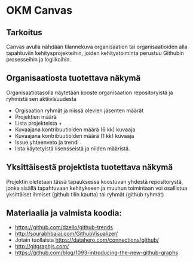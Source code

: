 # OKM Canvas

## Tarkoitus
Canvas avulla nähdään tilannekuva organisaation tai organisaatioiden alla tapahtuviin kehitysprojekteihin, joiden kehitystoiminta perustuu Githubin prosesseihin ja logiikoihin. 

## Organisaatiosta tuotettava näkymä 
Organisaatiotasolla näytetään kooste organisaation repositoryistä ja ryhmistä sen aktiivisuudesta
* Orgisaation ryhmät ja niissä olevien jäsenten määrät
* Projektien määrä
* Lista projekteista + 
* Kuvaajana kontribuutioiden määrä (6 kk) kuvaaja
* Kuvaajana kontribuutioiden määrä (1 kk) kuvaaja
* Issue yhteenveto ja trendi
* lista käytetyistä lisensseistä ja niiden määristä. 

## Yksittäisestä projektista tuotettava näkymä
Projektin oletetaan tässä tapauksessa koostuvan yhdestä repositorystä, jonka sisällä tapahtuvaan kehitykseen ja muuhun toimintaan voi osallistua yksittäiset ihmiset (github tilin kautta) tai ryhmät (github ryhmät)

## Materiaalia ja valmista koodia: 
* https://github.com/dzello/github-trends
* http://sourabhbajaj.com/GithubVisualizer/
* Jotain tuollaista https://datahero.com/connections/github/
* http://gitgraphjs.com/
* https://github.com/blog/1093-introducing-the-new-github-graphs
